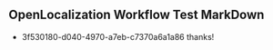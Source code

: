 ## OpenLocalization Workflow Test MarkDown
* 3f530180-d040-4970-a7eb-c7370a6a1a86 thanks!

<!--HONumber=Aug16_HO4-->



